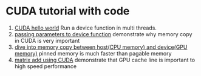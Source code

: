 # CUDA tutorial with code


1. [CUDA hello world](c1/test.cu) Run a device function in multi threads.
2. [passing parameters to device function](c2/test.cu) demonstrate why memory copy in CUDA is very important
3. [dive into memory copy between host(CPU memory) and device(GPU memory)](c3/test.cu) pinned memory is much faster than pagable memory
4. [matrix add using CUDA](c4/test.cu) demonstrate that GPU cache line is important to high speed performance
